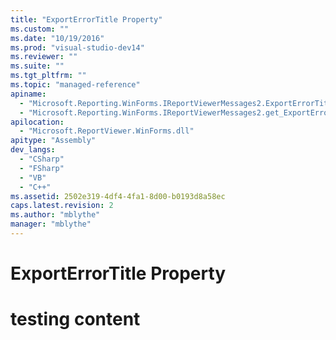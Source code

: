 ```yaml
---
title: "ExportErrorTitle Property"
ms.custom: ""
ms.date: "10/19/2016"
ms.prod: "visual-studio-dev14"
ms.reviewer: ""
ms.suite: ""
ms.tgt_pltfrm: ""
ms.topic: "managed-reference"
apiname: 
  - "Microsoft.Reporting.WinForms.IReportViewerMessages2.ExportErrorTitle"
  - "Microsoft.Reporting.WinForms.IReportViewerMessages2.get_ExportErrorTitle"
apilocation: 
  - "Microsoft.ReportViewer.WinForms.dll"
apitype: "Assembly"
dev_langs: 
  - "CSharp"
  - "FSharp"
  - "VB"
  - "C++"
ms.assetid: 2502e319-4df4-4fa1-8d00-b0193d8a58ec
caps.latest.revision: 2
ms.author: "mblythe"
manager: "mblythe"
---
```

# ExportErrorTitle Property
# testing content